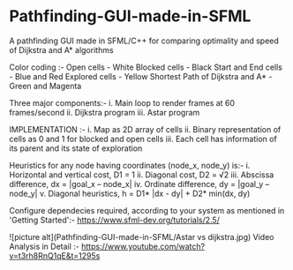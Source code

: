 # Pathfinding-GUI-made-in-SFML
A pathfinding GUI made in SFML/C++ for comparing optimality and speed of Dijkstra and A* algorithms 

Color coding :-
Open cells - White
Blocked cells - Black
Start and End cells - Blue and Red
Explored cells - Yellow
Shortest Path of Dijkstra and A* - Green and Magenta

Three major components:-
i. Main loop to render frames at 60 frames/second
ii. Dijkstra program
iii. Astar program

IMPLEMENTATION :-
i. Map as 2D array of cells
ii. Binary representation of cells as 0 and 1 for blocked and open cells
iii. Each cell has information of its parent and its state of exploration

Heuristics for any node having coordinates (node_x, node_y) is:-
i. Horizontal and vertical cost, D1 = 1
ii. Diagonal cost, D2 = √2
iii. Abscissa difference, dx = |goal_x – node_x|
iv. Ordinate difference, dy = |goal_y – node_y|
v. Diagonal heuristics, h = D1* |dx - dy| + D2* min(dx, dy)

Configure dependecies required, according to your system as mentioned in 'Getting Started':-
https://www.sfml-dev.org/tutorials/2.5/

![picture alt](Pathfinding-GUI-made-in-SFML/Astar vs dijkstra.jpg)
Video Analysis in Detail :- https://www.youtube.com/watch?v=t3rh8RnQ1qE&t=1295s

